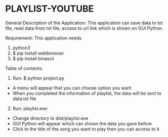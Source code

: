 # PLAYLIST-YOUTUBE
General Description of the Application:
  This application can save data to txt file, read data from txt file, access to url link which is shown on GUI Python.
  
Requirement: This application needs
  1. python3
  2. $ pip install webbrowser
  3. $ pip install binascii
 
Table of contents:
 1. Run: $ python project.py
  - A menu will appear that you can choose option you want
  - When you completed the information of playlist, the data will be sent to data.txt file
 2. Run: playlist.exe:
  - Change directory to dist/playlist.exe
  - GUI Python will appear which can shown the data you gave before
  - Click to the title of the song you want to play then you can access to it
